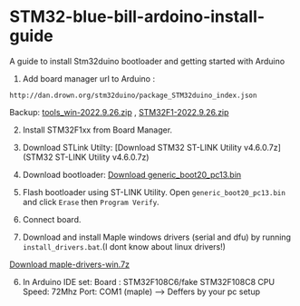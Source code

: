 # STM32-blue-bill-ardoino-install-guide
A guide to install Stm32duino bootloader and getting started with Arduino 

1) Add board manager url to Arduino : 
```
http://dan.drown.org/stm32duino/package_STM32duino_index.json
```

  Backup: [tools_win-2022.9.26.zip](tools_win-2022.9.26.zip) , [STM32F1-2022.9.26.zip](STM32F1-2022.9.26.zip)

2) Install STM32F1xx from Board Manager.

2) Download STLink Utilty:
[Download STM32 ST-LINK Utility v4.6.0.7z](STM32 ST-LINK Utility v4.6.0.7z)

3) Download bootloader: 
[Download generic_boot20_pc13.bin](generic_boot20_pc13.bin)

4) Flash bootloader using ST-LINK Utility. Open `generic_boot20_pc13.bin` and click `Erase` then `Program Verify`.

4) Connect board.

5) Download and install Maple windows drivers (serial and dfu) by running `install_drivers.bat`.(I dont know about linux drivers!)

[Download maple-drivers-win.7z](maple-drivers-win.7z)

6) In Arduino IDE set:
Board :     STM32F108C6/fake STM32F108C8
CPU Speed:  72Mhz
Port:       COM1 (maple)                --> Deffers by your pc setup


